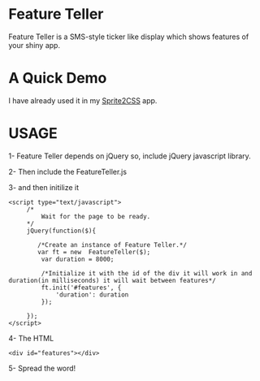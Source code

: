 Feature Teller
==============

Feature Teller is a SMS-style ticker like display which shows features of your shiny app.

A Quick Demo
============

I have already used it in my [Sprite2CSS](https://projects.junaidqadir.com/sprite2css/) app.

USAGE
=====

1- Feature Teller depends on jQuery so, include jQuery javascript library.

2- Then include the FeatureTeller.js

3- and then initilize it

    <script type="text/javascript">
         /*
             Wait for the page to be ready.
         */
         jQuery(function($){
         
            /*Create an instance of Feature Teller.*/
            var ft = new  FeatureTeller($); 
             var duration = 8000;
             
             /*Initialize it with the id of the div it will work in and duration(in milliseconds) it will wait between features*/
             ft.init('#features', {
                 'duration': duration
             });
         
         });
    </script>

4- The HTML

    <div id="features"></div>
    
5- Spread the word!
    
